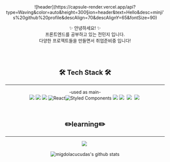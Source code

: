 <div align="center">
![header](https://capsule-render.vercel.app/api?type=Waving&color=auto&height=300&section=header&text=Hello&desc=minji's%20github%20profile&descAlign=70&descAlignY=65&fontSize=90)


✨ 안녕하세요! ✨<br>
프론트엔드를 공부하고 있는 전민지 입니다.<br>
다양한 프로젝트들을 만들면서 취업준비중 입니다!

<br>

<br>

## 🛠 Tech Stack 🛠<br>
---

-used as main- <br>
<img src="https://img.shields.io/badge/html5-E34F26?style=for-the-badge&logo=html5&logoColor=white"> <img src="https://img.shields.io/badge/css-1572B6?style=for-the-badge&logo=css3&logoColor=white">
<img src="https://img.shields.io/badge/JavaScript-F7DF1E?style=for-the-badge&logo=JavaScript&logoColor=black"/>
![React](https://img.shields.io/badge/react-%2320232a.svg?style=for-the-badge&logo=react&logoColor=%2361DAFB)![Styled Components](https://img.shields.io/badge/styled--components-DB7093?style=for-the-badge&logo=styled-components&logoColor=white)
<img src="https://img.shields.io/badge/Redux Toolkit-764ABC?style=for-the-badge&logo=Redux&logoColor=white"/>
<img src="https://img.shields.io/badge/Amazon S3-569A31?style=for-the-badge&logo=Amazon S3&logoColor=white"/>&nbsp;
<img src="https://img.shields.io/badge/Amazon CloudFront-232F3E?style=for-the-badge&logo=Amazon AWS&logoColor=white"/>&nbsp;
<img src="https://img.shields.io/badge/jQuery-361DAFB?style=for-the-badge&logo=jQuery&logoColor=white"/>&nbsp;

<!-- -used at least once-
react-query Aws cloudfront
<img src="https://img.shields.io/badge/GitHub Actions-2088FF?style=for-the-badge&logo=GitHub Actions&logoColor=white"/><img src="https://img.shields.io/badge/jQuery-2088FF?style=for-the-badge&logo=jQuery&logoColor=white"/>
<img src="https://img.shields.io/badge/react-Query-2088FF?style=for-the-badge&logo=react-query&logoColor=white"/>
 -->

<br>

## ✏️learning✏️<br>
---

<img src="https://img.shields.io/badge/typescript-569A31?style=for-the-badge&logo=typescript&logoColor=white"/>&nbsp;


![migdolacucudas's github stats](https://github-readme-stats.vercel.app/api?username=mingdolacucudas&show_icons=true)

</div>

